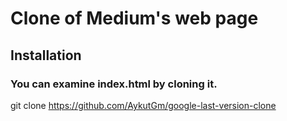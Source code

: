 # Clone of Medium's web page


## Installation
### You can examine index.html by cloning it.

git clone https://github.com/AykutGm/google-last-version-clone
